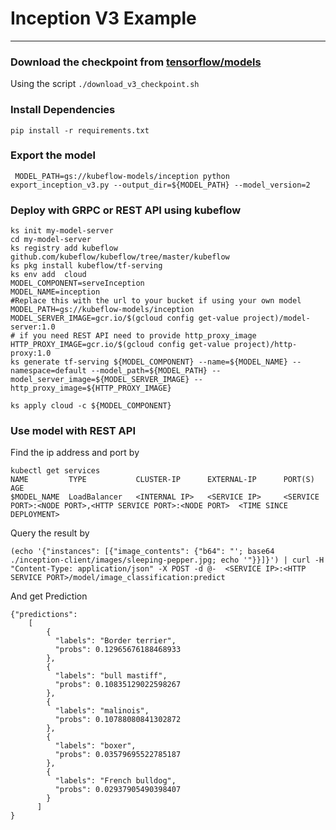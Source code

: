 # Inception V3 Example
---
### Download the checkpoint from [tensorflow/models](https://github.com/tensorflow/models/tree/master/research/slim)

Using the script `./download_v3_checkpoint.sh`

### Install Dependencies

`pip install -r requirements.txt`

### Export the model

`
MODEL_PATH=gs://kubeflow-models/inception
python export_inception_v3.py --output_dir=${MODEL_PATH} --model_version=2`

### Deploy with GRPC or REST API using kubeflow

```
ks init my-model-server
cd my-model-server
ks registry add kubeflow github.com/kubeflow/kubeflow/tree/master/kubeflow
ks pkg install kubeflow/tf-serving
ks env add  cloud
MODEL_COMPONENT=serveInception
MODEL_NAME=inception
#Replace this with the url to your bucket if using your own model
MODEL_PATH=gs://kubeflow-models/inception
MODEL_SERVER_IMAGE=gcr.io/$(gcloud config get-value project)/model-server:1.0
# if you need REST API need to provide http_proxy_image
HTTP_PROXY_IMAGE=gcr.io/$(gcloud config get-value project)/http-proxy:1.0
ks generate tf-serving ${MODEL_COMPONENT} --name=${MODEL_NAME} --namespace=default --model_path=${MODEL_PATH} --model_server_image=${MODEL_SERVER_IMAGE} --http_proxy_image=${HTTP_PROXY_IMAGE}

ks apply cloud -c ${MODEL_COMPONENT}

```


### Use model with REST API
Find the ip address and port by
```
kubectl get services
NAME         TYPE           CLUSTER-IP      EXTERNAL-IP      PORT(S)			 AGE
$MODEL_NAME  LoadBalancer   <INTERNAL IP>   <SERVICE IP>     <SERVICE PORT>:<NODE PORT>,<HTTP SERVICE PORT>:<NODE PORT>  <TIME SINCE DEPLOYMENT>

```

Query the result by

```
(echo '{"instances": [{"image_contents": {"b64": "'; base64 ./inception-client/images/sleeping-pepper.jpg; echo '"}}]}') | curl -H "Content-Type: application/json" -X POST -d @-  <SERVICE IP>:<HTTP SERVICE PORT>/model/image_classification:predict
```

And get Prediction

```
{"predictions":
	[
		{
		  "labels": "Border terrier",
		  "probs": 0.12965676188468933
		},
		{
		  "labels": "bull mastiff",
		  "probs": 0.10835129022598267
		},
		{
		  "labels": "malinois",
		  "probs": 0.10788080841302872
		},
		{
		  "labels": "boxer",
		  "probs": 0.03579695522785187
		},
		{
		  "labels": "French bulldog",
		  "probs": 0.02937905490398407
		}
	  ]
}
```
